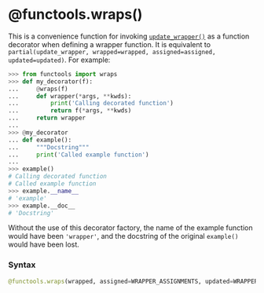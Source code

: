 # @functools.wraps()

This is a convenience function for invoking [`update_wrapper()`](/modules/functools/update_wrapper.md) as a function decorator when defining a wrapper function. It is equivalent to `partial(update_wrapper, wrapped=wrapped, assigned=assigned, updated=updated)`. For example:

```python
>>> from functools import wraps
>>> def my_decorator(f):
...     @wraps(f)
...     def wrapper(*args, **kwds):
...         print('Calling decorated function')
...         return f(*args, **kwds)
...     return wrapper
...
>>> @my_decorator
... def example():
...     """Docstring"""
...     print('Called example function')
...
>>> example()
# Calling decorated function
# Called example function
>>> example.__name__
# 'example'
>>> example.__doc__
# 'Docstring'
```

Without the use of this decorator factory, the name of the example function would have been `'wrapper'`, and the docstring of the original `example()` would have been lost.

### Syntax

```python
@functools.wraps(wrapped, assigned=WRAPPER_ASSIGNMENTS, updated=WRAPPER_UPDATES)
```